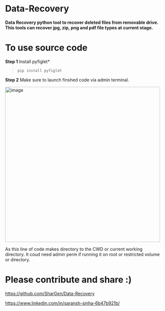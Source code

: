 # Data-Recovery
**Data Recovery python tool to recover deleted files from removable drive.
This tools can recover jpg, zip, png and pdf file types at current stage.**

# To use source code

**Step 1**
Install pyfiglet*
>```pip install pyfiglet```

**Step 2**
Make sure to launch finshed code via admin terminal.

<img width="500" alt="image" src="https://user-images.githubusercontent.com/74583970/216753507-8ba39b5e-e94f-4842-823c-64a67626b92f.png">

As this line of code makes directory to the CWD or current working directory. It coud need admin perm if running it on root or restricted volume or directory.

# Please contribute and share :)

https://github.com/SharGen/Data-Recovery

https://www.linkedin.com/in/saransh-sinha-6b47b921b/
